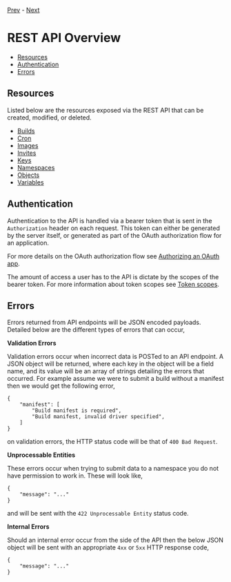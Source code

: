 [Prev](/user/offline-runner) - [Next](/api/builds)

<div class="api-section">
<div class="api-doc">

# REST API Overview

* [Resources](#resources)
* [Authentication](#authentication)
* [Errors](#errors)

## Resources

Listed below are the resources exposed via the REST API that can be created,
modified, or deleted.

* [Builds](/api/builds)
* [Cron](/api/cron)
* [Images](/api/images)
* [Invites](/api/invites)
* [Keys](/api/keys)
* [Namespaces](/api/namespaces)
* [Objects](/api/objects)
* [Variables](/api/variables)

## Authentication

Authentication to the API is handled via a bearer token that is sent in the
`Authorization` header on each request. This token can either be generated
by the server itself, or generated as part of the OAuth authorization flow
for an application.

For more details on the OAuth authorization flow see
[Authorizing an OAuth app](/api/oauth#authorizing-an-oauth-app).

The amount of access a user has to the API is dictate by the scopes of the
bearer token. For more information about token scopes see
[Token scopes](/api/oauth#token-scopes).

## Errors

Errors returned from API endpoints will be JSON encoded payloads. Detailed
below are the different types of errors that can occur,

**Validation Errors**

Validation errors occur when incorrect data is POSTed to an API endpoint. A JSON
object will be returned, where each key in the object will be a field name, and
its value will be an array of strings detailing the errors that occurred. For
example assume we were to submit a build without a manifest then we would get
the following error,

    {
        "manifest": [
            "Build manifest is required",
            "Build manifest, invalid driver specified",
        ]
    }

on validation errors, the HTTP status code will be that of `400 Bad Request`.

**Unprocessable Entities**

These errors occur when trying to submit data to a namespace you do not have
permission to work in. These will look like,

    {
        "message": "..."
    }

and will be sent with the `422 Unprocessable Entity` status code.

**Internal Errors**

Should an internal error occur from the side of the API then the below JSON
object will be sent with an appropriate `4xx` or `5xx` HTTP response code,

    {
        "message": "..."
    }

</div>
</div>
